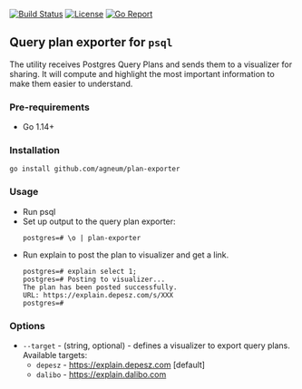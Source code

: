 [![Build Status](https://github.com/agneum/plan-exporter/workflows/build/badge.svg)](https://github.com/agneum/plan-exporter/actions)
[![License](https://img.shields.io/github/license/agneum/plan-exporter)](/LICENSE)
[![Go Report](https://goreportcard.com/badge/github.com/agneum/plan-exporter)](https://goreportcard.com/badge/github.com/agneum/plan-exporter)

## Query plan exporter for `psql`

The utility receives Postgres Query Plans and sends them to a visualizer for sharing. 
It will compute and highlight the most important information to make them easier to understand.

### Pre-requirements

- Go 1.14+

### Installation

``` 
go install github.com/agneum/plan-exporter
```

### Usage  

* Run psql
* Set up output to the query plan exporter:
    ```
    postgres=# \o | plan-exporter
    ```
* Run explain to post the plan to visualizer and get a link.
    ```
    postgres=# explain select 1;
    postgres=# Posting to visualizer...
    The plan has been posted successfully.
    URL: https://explain.depesz.com/s/XXX
    postgres=#
    ```
  
### Options

- `--target` - (string, optional) - defines a visualizer to export query plans. 
  Available targets:
  - `depesz` - https://explain.depesz.com [default]
  - `dalibo` - https://explain.dalibo.com

